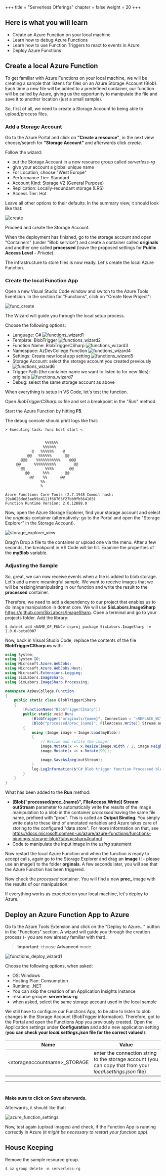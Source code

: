 +++
title = "Serverless Offerings"
chapter = false
weight = 20
+++

## Here is what you will learn ##

- Create an Azure Function on your local machine
- Learn how to debug Azure Functions
- Learn how to use Function Triggers to react to events in Azure
- Deploy Azure Functions

## Create a local Azure Function ##

To get familiar with Azure Functions on your local machine, we will be creating a sample that listens for files on an Azure Storage Account (Blob). Each time a new file will be added to a predefined container, our function will be called by Azure, giving us the opportunity to manipulate the file and save it to another location (just a small sample).

So, first of all, we need  to create a Storage Account to being able to upload/process files.

### Add a Storage Account ###

Go to the Azure Portal and click on **"Create a resource"**, in the next view choose/search for **"Storage Account"** and afterwards click *create*.

Follow the wizard:

- put the Storage Account in a new resource group called *serverless-rg*
- give your account a global unique name
- For Location, choose "West Europe"
- Performance Tier: Standard
- Account Kind: Storage V2 (General Purpose)
- Replication: Locally-redundant storage (LRS)
- Access Tier: Hot

Leave all other options to their defaults. In the summary view, it should look like that:

![create](../img/portal_storageaccount.png "create")

Proceed and create the Storage Account.

When the deployment has finished, go to the storage account and open "Containers" (under "Blob service") and create a container called **originals** and another one called **processed** (leave the proposed settings for **Public Access Level** - *Private*).

The infrastructure to store files is now ready. Let's create the local Azure Function.

### Create the local Function App ###

Open a new Visual Studio Code window and switch to the Azure Tools Exentsion. In the section for "Functions", click on "Create New Project":

![func_create](../img/function_create.png "func_create")

The Wizard will guide you through the local setup process.

Choose the following options:
- Language: C#
![functions_wizard1](../img/functions_wizard1.png "functions_wizard1")
- Template: BlobTrigger
![functions_wizard2](../img/functions_wizard2.png "functions_wizard2")
- Function Name: BlobTriggerCSharp
![functions_wizard3](../img/functions_wizard3.png "functions_wizard3")
- Namespace: AzDevCollege.Function
![functions_wizard4](../img/functions_wizard4.png "functions_wizard4")
- Settings: Create new local app setting
![functions_wizard5](../img/functions_wizard5.png "functions_wizard5")
- Storage Account: select the storage account you created previously
![functions_wizard6](../img/functions_wizard6.png "functions_wizard6")
- Trigger Path (the container name we want to listen to for new files): originals
![functions_wizard7](../img/functions_wizard7.png "functions_wizard7")
- Debug: select the same storage account as above

When everything is setup in VS Code, let's test the function.

Open *BlobTriggerCSharp.cs* file and set a breakpoint in the "*Run*" method.

Start the Azure Function by hitting **F5**.

The debug console should print logs like that:

```
> Executing task: func host start <


                  %%%%%%
                 %%%%%%
            @   %%%%%%    @
          @@   %%%%%%      @@
       @@@    %%%%%%%%%%%    @@@
     @@      %%%%%%%%%%        @@
       @@         %%%%       @@
         @@      %%%       @@
           @@    %%      @@
                %%
                %

Azure Functions Core Tools (2.7.1948 Commit hash: 29a0626ded3ae99c4111f66763f27bb9fb564103)
Function Runtime Version: 2.0.12888.0
```

Now, open the Azure Storage Explorer, find your storage account and select the *originals* container (alternatively: go to the Portal and open the "Storage Explorer" in the Storage Account). 

![storage_explorer_view](../img/storage_explorer_view.png "storage_explorer_view")

Drag'n Drop a file to the container or upload one via the menu. After a few seconds, the breakpoint in VS Code will be hit. Examine the properties of the **myBlob** variable.

### Adjusting the Sample ###

So, great, we can now receive events when a file is added to blob storage. Let's add a more meaningful sample. We want to receive images that we will be resizing/manipulating in our function and write the result to the **processed** container. 

Therefore, we need to add a dependency to our project that enables us to do image manipulation in dotnet core. We will use **SixLabors.ImageSharp** <https://github.com/SixLabors/ImageSharp>. Open a terminal and go to your projects folder. Add the library:

```shell
$ dotnet add <NAME_OF_FUNC>.csproj package SixLabors.ImageSharp -v 1.0.0-beta0007
```

Now, back in Visual Studio Code, replace the contents of the file **BlobTriggerCSharp.cs** with:

```csharp
using System;
using System.IO;
using Microsoft.Azure.WebJobs;
using Microsoft.Azure.WebJobs.Host;
using Microsoft.Extensions.Logging;
using SixLabors.ImageSharp;
using SixLabors.ImageSharp.Processing;

namespace AzDevCollege.Function
{
    public static class BlobTriggerCSharp
    {
        [FunctionName("BlobTriggerCSharp")]
        public static void Run(
            [BlobTrigger("originals/{name}", Connection = "<REPLACE_WITH_NAME_OF_STORAGE_ACCOUNT>_STORAGE")]Stream myBlob, string name,
            [Blob("processed/proc_{name}", FileAccess.Write)] Stream outStream, ILogger log)
        {
            using (Image image = Image.Load(myBlob))
            {
                // Resize and rotate the image!
                image.Mutate(x => x.Resize(image.Width / 2, image.Height / 2));
                image.Mutate(x => x.Rotate(90));

                image.SaveAsJpeg(outStream);
            }
            log.LogInformation($"C# Blob trigger function Processed blob\n Name:{name} \n Size: {myBlob.Length} Bytes");
        }
    }
}
```

What has been added to the **Run** method:

- **[Blob("processed/proc_{name}", FileAccess.Write)] Stream outStream** parameter to automatically write the results of the image manipulation to a blob in the container *processed* having the same file name, prefixed with "proc". This is called an **Output Binding**. You simply write data to these kind of annotated variables and Azure takes care of storing to the configured "data store". For more information on that, see <https://docs.microsoft.com/en-us/azure/azure-functions/functions-bindings-storage-blob?tabs=csharp#output>
- Code to manipulate the input image in the *using* statement

Now restart the local Azure Function and when the function is ready to accept calls, again go to the Storage Explorer and drag an **image** (! - please use an image!) to the folder **orginals**. A few seconds later, you will see that the Azure Function has been triggered. 

Now check the *processed* container. You will find a new **proc_** image with the results of our manipulation.

If everything works as expected on your local machine, let's deploy to Azure.

## Deploy an Azure Function App to Azure ##

Go to the Azure Tools Extension and click on the "Deploy to Azure..." button in the "Functions" section. A wizard will guide you through the creation process (- you are now already familiar with that). 

> **Important**: choose **Advanced** mode.

![functions_deploy_wizard1](../img/functions_deploy_wizard1.png "functions_deploy_wizard1")

Choose the following options, when asked:

- OS: Windows
- Hosting Plan: Consumption
- Runtime: .NET
- You can skip the creation of an Application Insights instance
- resource groupe: **serverless-rg**
- when asked, select the same storage account used in the local sample

We still have to configure our Functions App, to be able to listen to blob changes in the Storage Account (BlobTrigger information). Therefore, got to the Portal and open the Functions App you previously created.
Open the Application settings under **Configuration** and add a new application setting (**you can check your *local.settings.json* file for the correct values!**):

| Name | Value |
| --- | --- |
| \<storageaccountname>_STORAGE | enter the connection string to the storage account (you can copy that from your *local.settings.json* file) |
<hr>
<br>

**Make sure to click on _Save_ afterwards.**

Afterwards, it should like that:

![azure_function_settings](../img/azure_function_settings.png "azure_function_settings")

Now, test again (upload images) and check, if the Function App is running correctly in Azure (_it might be necessary to restart your function app_).

## House Keeping ##

Remove the sample resource group.

```shell
$ az group delete -n serverless-rg
```
